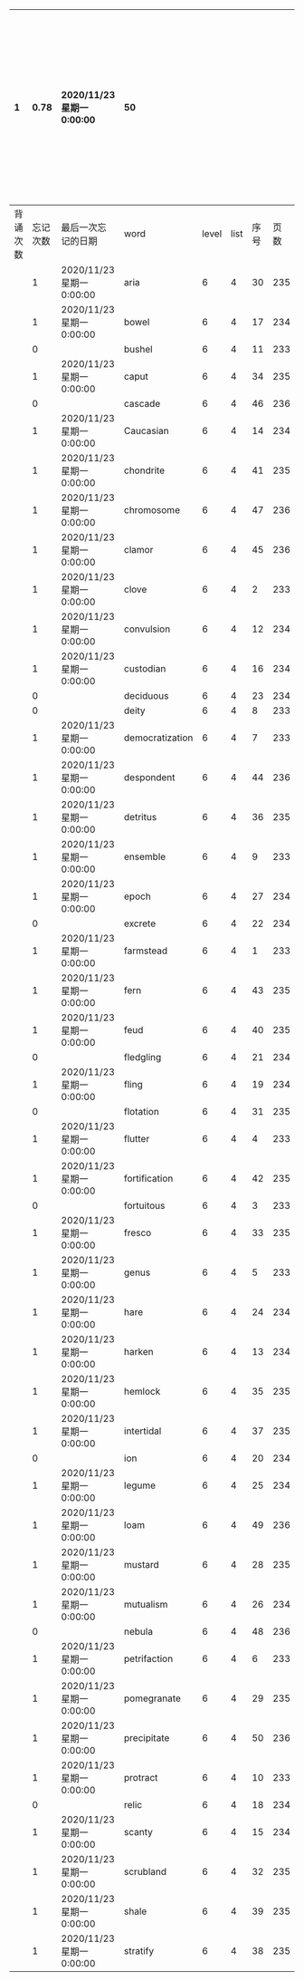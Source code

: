 |1|0.78|2020/11/23 星期一 0:00:00|50|||||||本行表示本列表背诵次数，最后一次遗忘率和最后一次背诵时间|
|:--|:--|:--|:--|:--|:--|:--|:--|:--|:--|:--|
|背诵次数|忘记次数|最后一次忘记的日期|word|level|list|序号|页数|易混淆1|助记备注||
||1|2020/11/23 星期一 0:00:00|aria|6|4|30|235||||
||1|2020/11/23 星期一 0:00:00|bowel|6|4|17|234||||
||0||bushel|6|4|11|233||||
||1|2020/11/23 星期一 0:00:00|caput|6|4|34|235||||
||0||cascade|6|4|46|236||||
||1|2020/11/23 星期一 0:00:00|Caucasian|6|4|14|234||||
||1|2020/11/23 星期一 0:00:00|chondrite|6|4|41|235||||
||1|2020/11/23 星期一 0:00:00|chromosome|6|4|47|236||||
||1|2020/11/23 星期一 0:00:00|clamor|6|4|45|236||||
||1|2020/11/23 星期一 0:00:00|clove|6|4|2|233||||
||1|2020/11/23 星期一 0:00:00|convulsion|6|4|12|234||||
||1|2020/11/23 星期一 0:00:00|custodian|6|4|16|234||||
||0||deciduous|6|4|23|234||||
||0||deity|6|4|8|233||||
||1|2020/11/23 星期一 0:00:00|democratization|6|4|7|233||||
||1|2020/11/23 星期一 0:00:00|despondent|6|4|44|236||||
||1|2020/11/23 星期一 0:00:00|detritus|6|4|36|235||||
||1|2020/11/23 星期一 0:00:00|ensemble|6|4|9|233||||
||1|2020/11/23 星期一 0:00:00|epoch|6|4|27|234||||
||0||excrete|6|4|22|234||||
||1|2020/11/23 星期一 0:00:00|farmstead|6|4|1|233||||
||1|2020/11/23 星期一 0:00:00|fern|6|4|43|235||||
||1|2020/11/23 星期一 0:00:00|feud|6|4|40|235||||
||0||fledgling|6|4|21|234||||
||1|2020/11/23 星期一 0:00:00|fling|6|4|19|234||||
||0||flotation|6|4|31|235||||
||1|2020/11/23 星期一 0:00:00|flutter|6|4|4|233||||
||1|2020/11/23 星期一 0:00:00|fortification|6|4|42|235||||
||0||fortuitous|6|4|3|233||||
||1|2020/11/23 星期一 0:00:00|fresco|6|4|33|235||||
||1|2020/11/23 星期一 0:00:00|genus|6|4|5|233||||
||1|2020/11/23 星期一 0:00:00|hare|6|4|24|234|hectare|||
||1|2020/11/23 星期一 0:00:00|harken|6|4|13|234||||
||1|2020/11/23 星期一 0:00:00|hemlock|6|4|35|235||||
||1|2020/11/23 星期一 0:00:00|intertidal|6|4|37|235||||
||0||ion|6|4|20|234||||
||1|2020/11/23 星期一 0:00:00|legume|6|4|25|234|league|||
||1|2020/11/23 星期一 0:00:00|loam|6|4|49|236||||
||1|2020/11/23 星期一 0:00:00|mustard|6|4|28|235||||
||1|2020/11/23 星期一 0:00:00|mutualism|6|4|26|234||||
||0||nebula|6|4|48|236||||
||1|2020/11/23 星期一 0:00:00|petrifaction|6|4|6|233||||
||1|2020/11/23 星期一 0:00:00|pomegranate|6|4|29|235||||
||1|2020/11/23 星期一 0:00:00|precipitate|6|4|50|236||||
||1|2020/11/23 星期一 0:00:00|protract|6|4|10|233||||
||0||relic|6|4|18|234||||
||1|2020/11/23 星期一 0:00:00|scanty|6|4|15|234|scant|||
||1|2020/11/23 星期一 0:00:00|scrubland|6|4|32|235||||
||1|2020/11/23 星期一 0:00:00|shale|6|4|39|235||||
||1|2020/11/23 星期一 0:00:00|stratify|6|4|38|235||||
